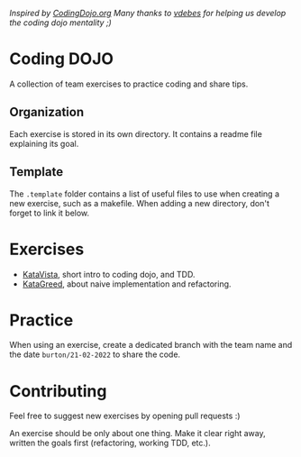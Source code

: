 _Inspired by [CodingDojo.org](https://codingdojo.org/)_
_Many thanks to [vdebes](https://github.com/vdebes) for helping us develop the coding dojo mentality ;)_

# Coding DOJO
A collection of team exercises to practice coding and share tips.

## Organization
Each exercise is stored in its own directory. It contains a readme file explaining its goal.

## Template
The `.template` folder contains a list of useful files to use when creating a new exercise, such as a makefile.
When adding a new directory, don't forget to link it below.

# Exercises
* [KataVista](KataVista/README.md), short intro to coding dojo, and TDD.
* [KataGreed](KataGreed/README.md), about naive implementation and refactoring.

# Practice
When using an exercise, create a dedicated branch with the team name and the date `burton/21-02-2022` to share the code.

# Contributing
Feel free to suggest new exercises by opening pull requests :)

An exercise should be only about one thing. Make it clear right away, written the goals first (refactoring, working TDD, etc.).
